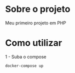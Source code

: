 # Sobre o projeto
Meu primeiro projeto em PHP

# Como utilizar
1 - Suba o compose
```bash
docker-compose up
```